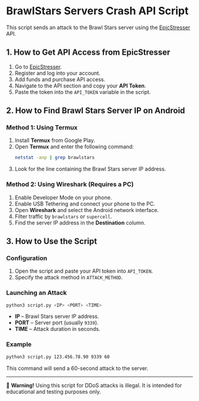 # BrawlStars Servers Crash API Script

This script sends an attack to the Brawl Stars server using the [EpicStresser](https://epicstresser.net/) API.

## 1. How to Get API Access from EpicStresser

1. Go to [EpicStresser](https://epicstresser.net/).
2. Register and log into your account.
3. Add funds and purchase API access.
4. Navigate to the API section and copy your **API Token**.
5. Paste the token into the `API_TOKEN` variable in the script.

## 2. How to Find Brawl Stars Server IP on Android

### Method 1: Using Termux

1. Install **Termux** from Google Play.
2. Open **Termux** and enter the following command:
   ```bash
   netstat -anp | grep brawlstars
   ```
3. Look for the line containing the Brawl Stars server IP address.

### Method 2: Using Wireshark (Requires a PC)

1. Enable Developer Mode on your phone.
2. Enable USB Tethering and connect your phone to the PC.
3. Open **Wireshark** and select the Android network interface.
4. Filter traffic by `brawlstars` or `supercell`.
5. Find the server IP address in the **Destination** column.

## 3. How to Use the Script

### Configuration

1. Open the script and paste your API token into `API_TOKEN`.
2. Specify the attack method in `ATTACK_METHOD`.

### Launching an Attack

```bash
python3 script.py <IP> <PORT> <TIME>
```

- **IP** – Brawl Stars server IP address.
- **PORT** – Server port (usually `9339`).
- **TIME** – Attack duration in seconds.

### Example

```bash
python3 script.py 123.456.78.90 9339 60
```

This command will send a 60-second attack to the server.

---

🚨 **Warning!** Using this script for DDoS attacks is illegal. It is intended for educational and testing purposes only.

